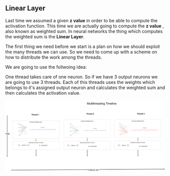 ## Linear Layer

Last time we assumed a given **z value** in order to be able to compute the activation function.
This time we are actually going to compute the **z value** , also known as weighted sum.
In neural networks the thing which computes the weighted sum is the **Linear Layer**.

The first thing we need before we start is a plan on how we should exploit the many threads we can use.
So we need to come up with a scheme on how to distribute the work among the threads.

We are going to use the follwoing idea:

One thread takes care of one neuron. So if we have 3 output neurons we are going to use 3 threads.
Each of this threads uses the weights which belongs to it's assigned output neuron and calculates the weighted sum and then calculates the activation value.

![](threadtimeline.png)

